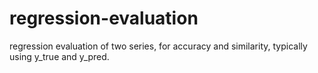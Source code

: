 # regression-evaluation
regression evaluation of two series, for accuracy and similarity, typically using y_true and y_pred.
